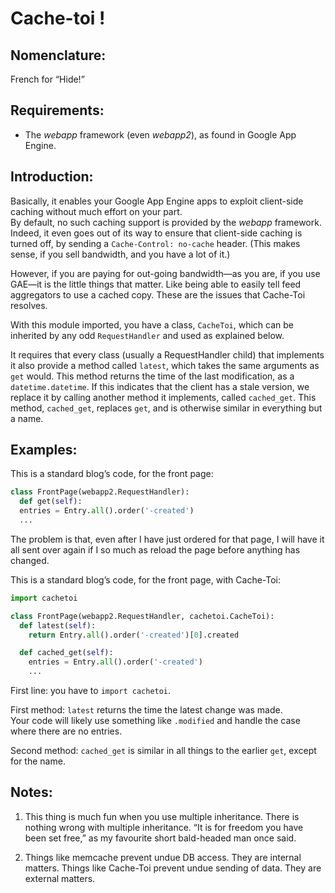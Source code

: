 Cache-toi !
===========

Nomenclature:
-------------

French for “Hide!”

Requirements:
-------------

* The *webapp* framework (even *webapp2*), as found in Google App Engine.

Introduction:
-------------

Basically, it enables your Google App Engine apps to exploit client-side caching without much effort on your part.  
By default, no such caching support is provided by the *webapp* framework. Indeed, it even goes out of its way to ensure that client-side caching is turned off, by sending a `Cache-Control: no-cache` header. (This makes sense, if you sell bandwidth, and you have a lot of it.)

However, if you are paying for out-going bandwidth—as you are, if you use GAE—it is the little things that matter. Like being able to easily tell feed aggregators to use a cached copy. These are the issues that Cache-Toi resolves.

With this module imported, you have a class, `CacheToi`, which can be inherited by any odd `RequestHandler` and used as explained below.

It requires that every class (usually a RequestHandler child) that implements it also provide a method called `latest`, which takes the same arguments as `get` would. This method returns the time of the last modification, as a `datetime.datetime`. If this indicates that the client has a stale version, we replace it by calling another method it implements, called `cached_get`. This method, `cached_get`, replaces `get`, and is otherwise similar in everything but a name.

Examples:
---------

This is a standard blog’s code, for the front page:

```python
class FrontPage(webapp2.RequestHandler):
  def get(self):
  entries = Entry.all().order('-created')
  ...
```

The problem is that, even after I have just ordered for that page, I will have it all sent over again if I so much as reload the page before anything has changed.

This is a standard blog’s code, for the front page, with Cache-Toi:

```python
import cachetoi

class FrontPage(webapp2.RequestHandler, cachetoi.CacheToi):
  def latest(self):
    return Entry.all().order('-created')[0].created

  def cached_get(self):
    entries = Entry.all().order('-created')
    ...
```

First line: you have to `import cachetoi`. 

First method: `latest` returns the time the latest change was made.  
Your code will likely use something like `.modified` and handle the case where there are no entries.

Second method: `cached_get` is similar in all things to the earlier `get`, except for the name.

Notes:
------

1.  This thing is much fun when you use multiple inheritance. There is nothing wrong with multiple inheritance. “It is for freedom you have been set free,” as my favourite short bald-headed man once said.

2.  Things like memcache prevent undue DB access. They are internal matters. Things like Cache-Toi prevent undue sending of data. They are external matters.
